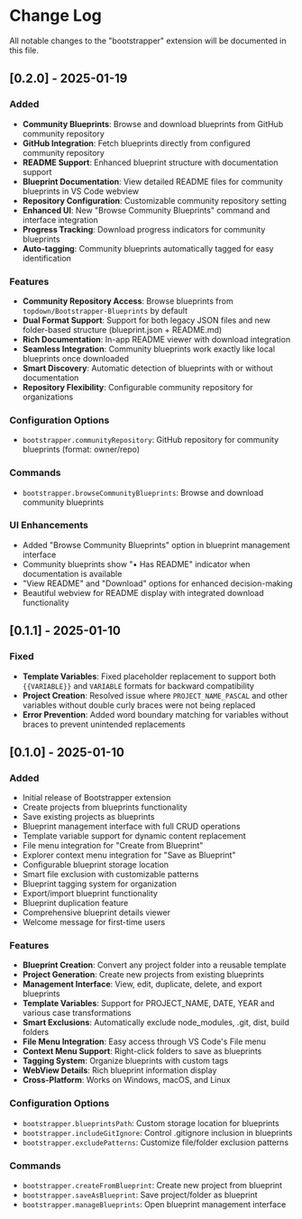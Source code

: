 # Change Log

All notable changes to the "bootstrapper" extension will be documented in this file.

## [0.2.0] - 2025-01-19

### Added
- **Community Blueprints**: Browse and download blueprints from GitHub community repository
- **GitHub Integration**: Fetch blueprints directly from configured community repository  
- **README Support**: Enhanced blueprint structure with documentation support
- **Blueprint Documentation**: View detailed README files for community blueprints in VS Code webview
- **Repository Configuration**: Customizable community repository setting
- **Enhanced UI**: New "Browse Community Blueprints" command and interface integration
- **Progress Tracking**: Download progress indicators for community blueprints
- **Auto-tagging**: Community blueprints automatically tagged for easy identification

### Features
- **Community Repository Access**: Browse blueprints from `topdown/Bootstrapper-Blueprints` by default
- **Dual Format Support**: Support for both legacy JSON files and new folder-based structure (blueprint.json + README.md)
- **Rich Documentation**: In-app README viewer with download integration
- **Seamless Integration**: Community blueprints work exactly like local blueprints once downloaded
- **Smart Discovery**: Automatic detection of blueprints with or without documentation
- **Repository Flexibility**: Configurable community repository for organizations

### Configuration Options
- `bootstrapper.communityRepository`: GitHub repository for community blueprints (format: owner/repo)

### Commands
- `bootstrapper.browseCommunityBlueprints`: Browse and download community blueprints

### UI Enhancements
- Added "Browse Community Blueprints" option in blueprint management interface
- Community blueprints show "• Has README" indicator when documentation is available
- "View README" and "Download" options for enhanced decision-making
- Beautiful webview for README display with integrated download functionality

## [0.1.1] - 2025-01-10

### Fixed
- **Template Variables**: Fixed placeholder replacement to support both `{{VARIABLE}}` and `VARIABLE` formats for backward compatibility
- **Project Creation**: Resolved issue where `PROJECT_NAME_PASCAL` and other variables without double curly braces were not being replaced
- **Error Prevention**: Added word boundary matching for variables without braces to prevent unintended replacements

## [0.1.0] - 2025-01-10

### Added
- Initial release of Bootstrapper extension
- Create projects from blueprints functionality
- Save existing projects as blueprints
- Blueprint management interface with full CRUD operations
- Template variable support for dynamic content replacement
- File menu integration for "Create from Blueprint"
- Explorer context menu integration for "Save as Blueprint"
- Configurable blueprint storage location
- Smart file exclusion with customizable patterns
- Blueprint tagging system for organization
- Export/import blueprint functionality
- Blueprint duplication feature
- Comprehensive blueprint details viewer
- Welcome message for first-time users

### Features
- **Blueprint Creation**: Convert any project folder into a reusable template
- **Project Generation**: Create new projects from existing blueprints
- **Management Interface**: View, edit, duplicate, delete, and export blueprints
- **Template Variables**: Support for PROJECT_NAME, DATE, YEAR and various case transformations
- **Smart Exclusions**: Automatically exclude node_modules, .git, dist, build folders
- **File Menu Integration**: Easy access through VS Code's File menu
- **Context Menu Support**: Right-click folders to save as blueprints
- **Tagging System**: Organize blueprints with custom tags
- **WebView Details**: Rich blueprint information display
- **Cross-Platform**: Works on Windows, macOS, and Linux

### Configuration Options
- `bootstrapper.blueprintsPath`: Custom storage location for blueprints
- `bootstrapper.includeGitIgnore`: Control .gitignore inclusion in blueprints
- `bootstrapper.excludePatterns`: Customize file/folder exclusion patterns

### Commands
- `bootstrapper.createFromBlueprint`: Create new project from blueprint
- `bootstrapper.saveAsBlueprint`: Save project/folder as blueprint
- `bootstrapper.manageBlueprints`: Open blueprint management interface 